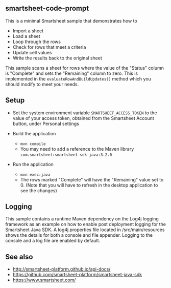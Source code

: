 ## smartsheet-code-prompt

This is a minimal Smartsheet sample that demonstrates how to
* Import a sheet
* Load a sheet
* Loop through the rows
* Check for rows that meet a criteria
* Update cell values
* Write the results back to the original sheet


This sample scans a sheet for rows where the value of the "Status" column is "Complete" and sets the "Remaining" column to zero.
This is implemented in the `evaluateRowAndBuildUpdates()` method which you should modify to meet your needs.


## Setup
* Set the system environment variable `SMARTSHEET_ACCESS_TOKEN` to the value of your access token, obtained from the Smartsheet Account button, under Personal settings
   
* Build the application
    * `mvn compile`
    * You may need to add a reference to the Maven library `com.smartsheet:smartsheet-sdk-java:3.2.0`
    
* Run the application
    * `mvn exec:java`
    * The rows marked "Complete" will have the "Remaining" value set to 0. (Note that you will have to refresh in the desktop application to see the changes)


## Logging
This sample contains a runtime Maven dependency on the Log4j logging framework as an example on how to enable post 
deployment logging for the Smartsheet Java SDK. A log4j.properties file located in /src/main/resources shows the 
details for both a console and file appender. Logging to the console and a log file are enabled by default. 

## See also
- http://smartsheet-platform.github.io/api-docs/
- https://github.com/smartsheet-platform/smartsheet-java-sdk
- https://www.smartsheet.com/

